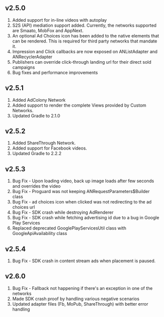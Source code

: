 ## v2.5.0
1. Added support for in-line videos with autoplay
2. S2S (API) mediation support added. Currently, the networks supported are Smaato, MobFox and AppNext.
3. An optional Ad Choices icon has been added to the native elements that can be rendered. This is required for third party networks that mandate it.
4. Impression and Click callbacks are now exposed on ANListAdapter and ANRecyclerAdapter
5. Publishers can override click-through landing url for their direct sold campaigns
6. Bug fixes and performance improvements

## v2.5.1
1. Added AdColony Network
2. Added support to render the complete Views provided by Custom Networks.
3. Updated Gradle to 2.1.0

## v2.5.2
1. Added ShareThrough Network.
2. Added support for Facebook videos.
3. Updated Gradle to 2.2.2

## v2.5.3
1. Bug Fix - Upon loading video, back up image loads after few seconds and overrides the video
2. Bug Fix - Proguard was not keeping ANRequestParameters$Builder class
3. Bug Fix - ad choices icon when clicked was not redirecting to the ad choices url
4. Bug Fix - SDK crash while destroying AdRenderer
5. Bug Fix - SDK crash while fetching advertising id due to a bug in Google Play Services
6. Replaced deprecated GooglePlayServicesUtil class with GoogleApiAvailability class

## v2.5.4
1. Bug Fix - SDK crash in content stream ads when placement is paused.

## v2.6.0
1. Bug Fix - Fallback not happening if there's an exception in one of the networks
2. Made SDK crash proof by handling various negative scenarios
3. Updated adapter files (Fb, MoPub, ShareThrough) with better error handling
